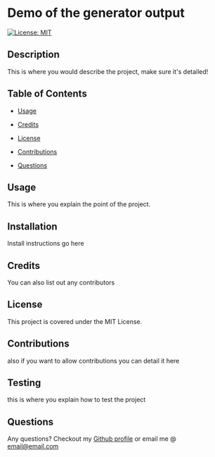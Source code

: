 # Demo of the generator output
  [![License: MIT](https://img.shields.io/badge/License-MIT-yellow.svg)](https://opensource.org/licenses/MIT)
  ## Description 
  This is where you would describe the project, make sure it's detailed!
  ## Table of Contents
  * [Usage](#usage)
  
  * [Credits](#credits)
  * [License](#license)
  * [Contributions](#contributions)
  
  * [Questions](#questions)
  ## Usage
  This is where you explain the point of the project.
  ## Installation
  Install instructions go here
   
  ## Credits
  You can also list out any contributors
  
  ## License
  This project is covered under the MIT License.
  ## Contributions
  also if you want to allow contributions you can detail it here
  
  ## Testing
  this is where you explain how to test the project
  
  ## Questions
  Any questions? Checkout my [Github profile](https://github.com/undefined)
  or email me @ [email@email.com](mailto:email@email.com)
  